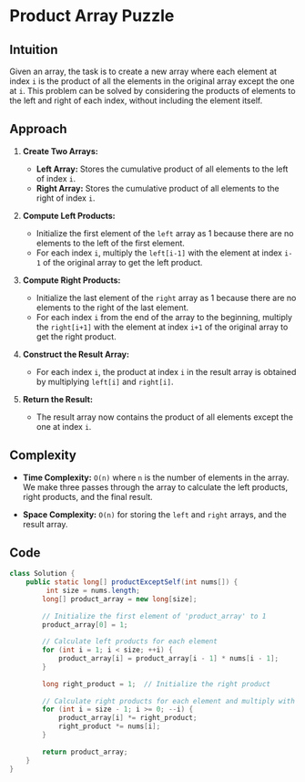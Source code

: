# **Product Array Puzzle**

## **Intuition**

Given an array, the task is to create a new array where each element at index `i` is the product of all the elements in the original array except the one at `i`. This problem can be solved by considering the products of elements to the left and right of each index, without including the element itself.

## **Approach**

1. **Create Two Arrays:**
   - **Left Array:** Stores the cumulative product of all elements to the left of index `i`.
   - **Right Array:** Stores the cumulative product of all elements to the right of index `i`.

2. **Compute Left Products:**
   - Initialize the first element of the `left` array as 1 because there are no elements to the left of the first element.
   - For each index `i`, multiply the `left[i-1]` with the element at index `i-1` of the original array to get the left product.

3. **Compute Right Products:**
   - Initialize the last element of the `right` array as 1 because there are no elements to the right of the last element.
   - For each index `i` from the end of the array to the beginning, multiply the `right[i+1]` with the element at index `i+1` of the original array to get the right product.

4. **Construct the Result Array:**
   - For each index `i`, the product at index `i` in the result array is obtained by multiplying `left[i]` and `right[i]`.

5. **Return the Result:**
   - The result array now contains the product of all elements except the one at index `i`.

## **Complexity**

- **Time Complexity:** `O(n)` where `n` is the number of elements in the array. We make three passes through the array to calculate the left products, right products, and the final result.
  
- **Space Complexity:** `O(n)` for storing the `left` and `right` arrays, and the result array.

## **Code**

```java
class Solution {
    public static long[] productExceptSelf(int nums[]) {
         int size = nums.length; 
        long[] product_array = new long[size];
        
        // Initialize the first element of 'product_array' to 1
        product_array[0] = 1;
        
        // Calculate left products for each element
        for (int i = 1; i < size; ++i) {
            product_array[i] = product_array[i - 1] * nums[i - 1];
        }
        
        long right_product = 1;  // Initialize the right product
        
        // Calculate right products for each element and multiply with the left product
        for (int i = size - 1; i >= 0; --i) {
            product_array[i] *= right_product;
            right_product *= nums[i];
        }
        
        return product_array;
    }
}